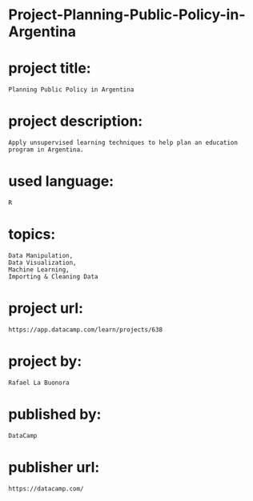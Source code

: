 # Project-Planning-Public-Policy-in-Argentina

# project title:

    Planning Public Policy in Argentina

# project description:

    Apply unsupervised learning techniques to help plan an education program in Argentina.

# used language:

    R

# topics:

    Data Manipulation,
    Data Visualization,
    Machine Learning,
    Importing & Cleaning Data

# project url:

    https://app.datacamp.com/learn/projects/638

# project by:

    Rafael La Buonora

# published by:

    DataCamp

# publisher url:

    https://datacamp.com/
